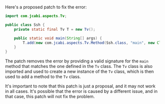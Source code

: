 Here's a proposed patch to fix the error:
```java
import com.jcabi.aspects.Tv;

public class Ssh {
    private static final Tv T = new Tv();

    public static void main(String[] args) {
        T.add(new com.jcabi.aspects.Tv.Method(Ssh.class, "main", new Class<?>[] { String[].class }, new Object[] { args }));
    }
}
```
The patch removes the error by providing a valid signature for the `main` method that matches the one defined in the `Tv` class. The `Tv` class is also imported and used to create a new instance of the `Tv` class, which is then used to add a method to the `Tv` class.

It's important to note that this patch is just a proposal, and it may not work in all cases. It's possible that the error is caused by a different issue, and in that case, this patch will not fix the problem.